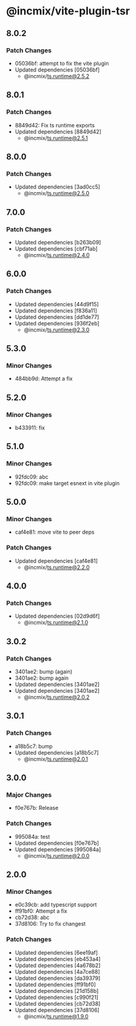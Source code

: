 # @incmix/vite-plugin-tsr

## 8.0.2

### Patch Changes

- 05036bf: attempt to fix the vite plugin
- Updated dependencies [05036bf]
  - @incmix/ts.runtime@2.5.2

## 8.0.1

### Patch Changes

- 8849d42: Fix ts runtime exports
- Updated dependencies [8849d42]
  - @incmix/ts.runtime@2.5.1

## 8.0.0

### Patch Changes

- Updated dependencies [3ad0cc5]
  - @incmix/ts.runtime@2.5.0

## 7.0.0

### Patch Changes

- Updated dependencies [b263b09]
- Updated dependencies [cbf71ab]
  - @incmix/ts.runtime@2.4.0

## 6.0.0

### Patch Changes

- Updated dependencies [44d9f15]
- Updated dependencies [f836a11]
- Updated dependencies [dd1de77]
- Updated dependencies [936f2eb]
  - @incmix/ts.runtime@2.3.0

## 5.3.0

### Minor Changes

- 484bb9d: Attempt a fix

## 5.2.0

### Minor Changes

- b433911: fix

## 5.1.0

### Minor Changes

- 92fdc09: abc
- 92fdc09: make target esnext in vite plugin

## 5.0.0

### Minor Changes

- caf4e81: move vite to peer deps

### Patch Changes

- Updated dependencies [caf4e81]
  - @incmix/ts.runtime@2.2.0

## 4.0.0

### Patch Changes

- Updated dependencies [02d9d6f]
  - @incmix/ts.runtime@2.1.0

## 3.0.2

### Patch Changes

- 3401ae2: bump (again)
- 3401ae2: bump again
- Updated dependencies [3401ae2]
- Updated dependencies [3401ae2]
  - @incmix/ts.runtime@2.0.2

## 3.0.1

### Patch Changes

- a18b5c7: bump
- Updated dependencies [a18b5c7]
  - @incmix/ts.runtime@2.0.1

## 3.0.0

### Major Changes

- f0e767b: Release

### Patch Changes

- 995084a: test
- Updated dependencies [f0e767b]
- Updated dependencies [995084a]
  - @incmix/ts.runtime@2.0.0

## 2.0.0

### Minor Changes

- e0c39cb: add typescript support
- ff91bf0: Attempt a fix
- cb72d38: abc
- 37d8106: Try to fix changest

### Patch Changes

- Updated dependencies [6ee19af]
- Updated dependencies [eb453a4]
- Updated dependencies [4a678b2]
- Updated dependencies [4a7ce88]
- Updated dependencies [da39379]
- Updated dependencies [ff91bf0]
- Updated dependencies [21d158b]
- Updated dependencies [c990f21]
- Updated dependencies [cb72d38]
- Updated dependencies [37d8106]
  - @incmix/ts.runtime@1.9.0
